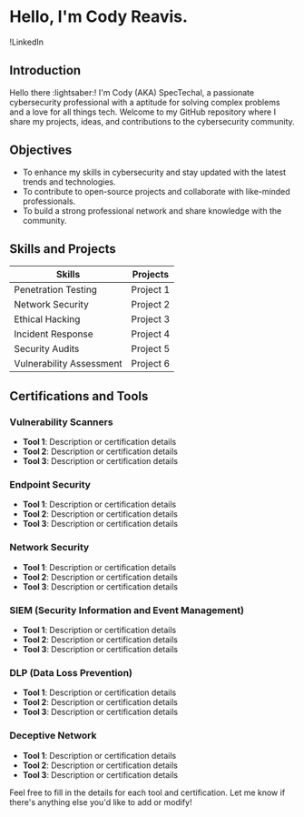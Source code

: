 # Hello, I'm Cody Reavis.

!LinkedIn

## Introduction
Hello there :lightsaber:! I'm Cody (AKA) SpecTechal, a passionate cybersecurity professional with a aptitude for solving complex problems and a love for all things tech. Welcome to my GitHub repository where I share my projects, ideas, and contributions to the cybersecurity community.

## Objectives
- To enhance my skills in cybersecurity and stay updated with the latest trends and technologies.
- To contribute to open-source projects and collaborate with like-minded professionals.
- To build a strong professional network and share knowledge with the community.

## Skills and Projects

| **Skills**                | **Projects**                                                                 |
|---------------------------|------------------------------------------------------------------------------|
| Penetration Testing       | Project 1                        |
| Network Security          | Project 2                        |
| Ethical Hacking           | Project 3                        |
| Incident Response         | Project 4                        |
| Security Audits           | Project 5                        |
| Vulnerability Assessment  | Project 6                        |

## Certifications and Tools

### Vulnerability Scanners
- **Tool 1**: Description or certification details
- **Tool 2**: Description or certification details
- **Tool 3**: Description or certification details

### Endpoint Security
- **Tool 1**: Description or certification details
- **Tool 2**: Description or certification details
- **Tool 3**: Description or certification details

### Network Security
- **Tool 1**: Description or certification details
- **Tool 2**: Description or certification details
- **Tool 3**: Description or certification details

### SIEM (Security Information and Event Management)
- **Tool 1**: Description or certification details
- **Tool 2**: Description or certification details
- **Tool 3**: Description or certification details

### DLP (Data Loss Prevention)
- **Tool 1**: Description or certification details
- **Tool 2**: Description or certification details
- **Tool 3**: Description or certification details

### Deceptive Network
- **Tool 1**: Description or certification details
- **Tool 2**: Description or certification details
- **Tool 3**: Description or certification details

Feel free to fill in the details for each tool and certification. Let me know if there's anything else you'd like to add or modify!
